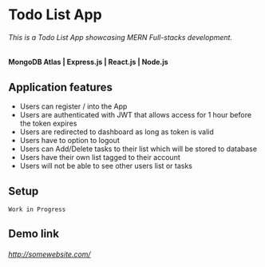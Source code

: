 # Todo List App

###### This is a Todo List App showcasing MERN Full-stacks development.

**MongoDB Atlas | Express.js | React.js | Node.js**

## Application features

- Users can register / into the App
- Users are authenticated with JWT that allows access for 1 hour before the token expires
- Users are redirected to dashboard as long as token is valid
- Users have to option to logout
- Users can Add/Delete tasks to their list which will be stored to database
- Users have their own list tagged to their account
- Users will not be able to see other users list or tasks

## Setup

`Work in Progress`

## Demo link

###### http://somewebsite.com/
